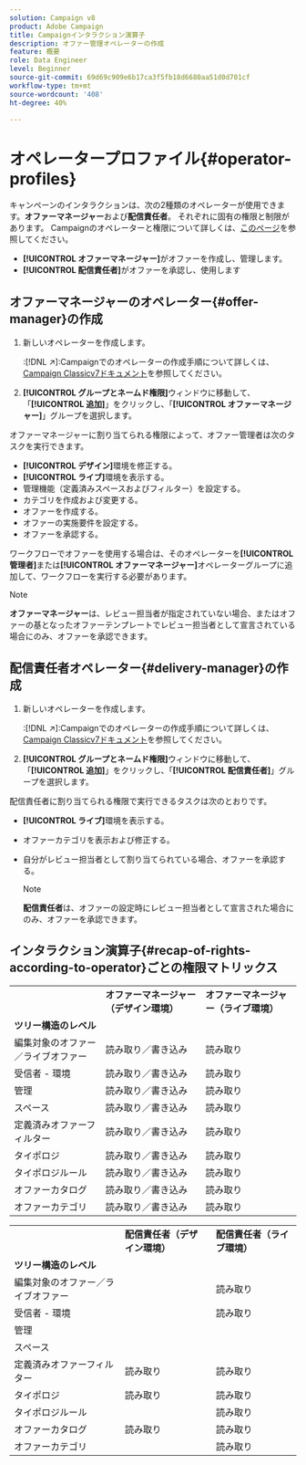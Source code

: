 ```yaml
---
solution: Campaign v8
product: Adobe Campaign
title: Campaignインタラクション演算子
description: オファー管理オペレーターの作成
feature: 概要
role: Data Engineer
level: Beginner
source-git-commit: 69d69c909e6b17ca3f5fb18d6680aa51d0d701cf
workflow-type: tm+mt
source-wordcount: '408'
ht-degree: 40%

---
```



# オペレータープロファイル{#operator-profiles}

キャンペーンのインタラクションは、次の2種類のオペレーターが使用できます。**オファーマネージャー**&#x200B;および&#x200B;**配信責任者**。 それぞれに固有の権限と制限があります。 Campaignのオペレーターと権限について詳しくは、[このページ](../start/permissions.md)を参照してください。

* **[!UICONTROL オファーマネージャー]**&#x200B;がオファーを作成し、管理します。
* **[!UICONTROL 配信責任者]**&#x200B;がオファーを承認し、使用します

## オファーマネージャーのオペレーター{#offer-manager}の作成

1. 新しいオペレーターを作成します。

   :[!DNL :arrow_upper_right:]:Campaignでのオペレーターの作成手順について詳しくは、[Campaign Classicv7ドキュメント](https://experienceleague.adobe.com/docs/campaign-classic/using/getting-started/permissions/access-management-operators.html)を参照してください。

1. **[!UICONTROL グループとネームド権限]**&#x200B;ウィンドウに移動して、「**[!UICONTROL 追加]**」をクリックし、「**[!UICONTROL オファーマネージャー]**」グループを選択します。

オファーマネージャーに割り当てられる権限によって、オファー管理者は次のタスクを実行できます。

* **[!UICONTROL デザイン]**&#x200B;環境を修正する。
* **[!UICONTROL ライブ]**&#x200B;環境を表示する。
* 管理機能（定義済みスペースおよびフィルター）を設定する。
* カテゴリを作成および変更する。
* オファーを作成する。
* オファーの実施要件を設定する。
* オファーを承認する。

ワークフローでオファーを使用する場合は、そのオペレーターを&#x200B;**[!UICONTROL 管理者]**&#x200B;または&#x200B;**[!UICONTROL オファーマネージャー]**&#x200B;オペレーターグループに追加して、ワークフローを実行する必要があります。

>[!NOTE]
>
>**オファーマネージャー**&#x200B;は、レビュー担当者が指定されていない場合、またはオファーの基となったオファーテンプレートでレビュー担当者として宣言されている場合にのみ、オファーを承認できます。

## 配信責任者オペレーター{#delivery-manager}の作成

1. 新しいオペレーターを作成します。

   :[!DNL :arrow_upper_right:]:Campaignでのオペレーターの作成手順について詳しくは、[Campaign Classicv7ドキュメント](https://experienceleague.adobe.com/docs/campaign-classic/using/getting-started/permissions/access-management-operators.html)を参照してください。

1. **[!UICONTROL グループとネームド権限]**&#x200B;ウィンドウに移動して、「**[!UICONTROL 追加]**」をクリックし、「**[!UICONTROL 配信責任者]**」グループを選択します。

配信責任者に割り当てられる権限で実行できるタスクは次のとおりです。

* **[!UICONTROL ライブ]**&#x200B;環境を表示する。
* オファーカテゴリを表示および修正する。
* 自分がレビュー担当者として割り当てられている場合、オファーを承認する。

   >[!NOTE]
   >
   >**配信責任者**&#x200B;は、オファーの設定時にレビュー担当者として宣言された場合にのみ、オファーを承認できます。

## インタラクション演算子{#recap-of-rights-according-to-operator}ごとの権限マトリックス

<table> 
 <tbody> 
  <tr> 
   <td> </td> 
   <td> <strong>オファーマネージャー（デザイン環境）</strong><br /> </td> 
   <td> <strong>オファーマネージャー（ライブ環境）</strong><br /> </td> 
  </tr> 
  <tr> 
   <td> <strong>ツリー構造のレベル</strong><br /> </td> 
   <td> </td> 
   <td> </td> 
  </tr> 
  <tr> 
   <td> 編集対象のオファー／ライブオファー<br /> </td> 
   <td> 読み取り／書き込み<br /> </td> 
   <td> 読み取り<br /> </td> 
  </tr> 
  <tr> 
   <td> 受信者 - 環境<br /> </td> 
   <td> 読み取り／書き込み<br /> </td> 
   <td> 読み取り<br /> </td> 
  </tr> 
  <tr> 
   <td> 管理<br /> </td> 
   <td> 読み取り／書き込み<br /> </td> 
   <td> 読み取り<br /> </td> 
  </tr> 
  <tr> 
   <td> スペース<br /> </td> 
   <td> 読み取り／書き込み<br /> </td> 
   <td> 読み取り<br /> </td> 
  </tr> 
  <tr> 
   <td> 定義済みオファーフィルター<br /> </td> 
   <td> 読み取り／書き込み<br /> </td> 
   <td> 読み取り<br /> </td> 
  </tr> 
  <tr> 
   <td> タイポロジ<br /> </td> 
   <td> 読み取り／書き込み<br /> </td> 
   <td> 読み取り<br /> </td> 
  </tr> 
  <tr> 
   <td> タイポロジルール<br /> </td> 
   <td> 読み取り／書き込み<br /> </td> 
   <td> 読み取り<br /> </td> 
  </tr> 
  <tr> 
   <td> オファーカタログ<br /> </td> 
   <td> 読み取り／書き込み<br /> </td> 
   <td> 読み取り<br /> </td> 
  </tr> 
  <tr> 
   <td> オファーカテゴリ<br /> </td> 
   <td> 読み取り／書き込み<br /> </td> 
   <td> 読み取り<br /> </td> 
  </tr> 
 </tbody> 
</table>

<table> 
 <tbody> 
  <tr> 
   <td> </td> 
   <td> <strong>配信責任者（デザイン環境）</strong><br /> </td> 
   <td> <strong>配信責任者（ライブ環境）</strong><br /> </td> 
  </tr> 
  <tr> 
   <td> <strong>ツリー構造のレベル</strong><br /> </td> 
   <td> </td> 
   <td> </td> 
  </tr> 
  <tr> 
   <td> 編集対象のオファー／ライブオファー<br /> </td> 
   <td> </td> 
   <td> 読み取り<br /> </td> 
  </tr> 
  <tr> 
   <td> 受信者 - 環境<br /> </td> 
   <td> </td> 
   <td> 読み取り<br /> </td> 
  </tr> 
  <tr> 
   <td> 管理<br /> </td> 
   <td> </td> 
   <td> </td> 
  </tr> 
  <tr> 
   <td> スペース<br /> </td> 
   <td> </td> 
   <td> </td> 
  </tr> 
  <tr> 
   <td> 定義済みオファーフィルター<br /> </td> 
   <td> 読み取り<br /> </td> 
   <td> 読み取り<br /> </td> 
  </tr> 
  <tr> 
   <td> タイポロジ<br /> </td> 
   <td> 読み取り<br /> </td> 
   <td> 読み取り<br /> </td> 
  </tr> 
  <tr> 
   <td> タイポロジルール<br /> </td> 
   <td> </td> 
   <td> 読み取り<br /> </td> 
  </tr> 
  <tr> 
   <td> オファーカタログ<br /> </td> 
   <td> 読み取り<br /> </td> 
   <td> 読み取り<br /> </td> 
  </tr> 
  <tr> 
   <td> オファーカテゴリ<br /> </td> 
   <td> </td> 
   <td> 読み取り<br /> </td> 
  </tr> 
 </tbody> 
</table>
